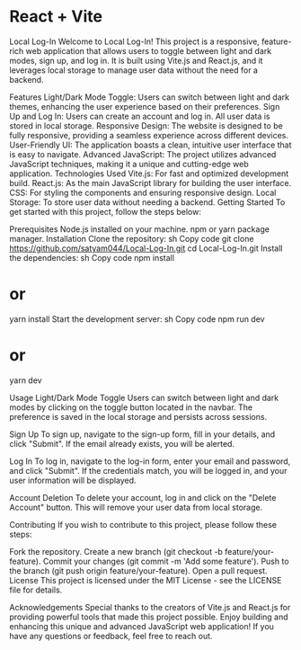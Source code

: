 # React + Vite

Local Log-In
Welcome to Local Log-In! This project is a responsive, feature-rich web application that allows users to toggle between light and dark modes, sign up, and log in. It is built using Vite.js and React.js, and it leverages local storage to manage user data without the need for a backend.

Features
Light/Dark Mode Toggle: Users can switch between light and dark themes, enhancing the user experience based on their preferences.
Sign Up and Log In: Users can create an account and log in. All user data is stored in local storage.
Responsive Design: The website is designed to be fully responsive, providing a seamless experience across different devices.
User-Friendly UI: The application boasts a clean, intuitive user interface that is easy to navigate.
Advanced JavaScript: The project utilizes advanced JavaScript techniques, making it a unique and cutting-edge web application.
Technologies Used
Vite.js: For fast and optimized development build.
React.js: As the main JavaScript library for building the user interface.
CSS: For styling the components and ensuring responsive design.
Local Storage: To store user data without needing a backend.
Getting Started
To get started with this project, follow the steps below:

Prerequisites
Node.js installed on your machine.
npm or yarn package manager.
Installation
Clone the repository:
sh
Copy code
git clone https://github.com/satyam044/Local-Log-In.git
cd Local-Log-In.git
Install the dependencies:
sh
Copy code
npm install
# or
yarn install
Start the development server:
sh
Copy code
npm run dev
# or
yarn dev

Usage
Light/Dark Mode Toggle
Users can switch between light and dark modes by clicking on the toggle button located in the navbar. The preference is saved in the local storage and persists across sessions.

Sign Up
To sign up, navigate to the sign-up form, fill in your details, and click "Submit". If the email already exists, you will be alerted.

Log In
To log in, navigate to the log-in form, enter your email and password, and click "Submit". If the credentials match, you will be logged in, and your user information will be displayed.

Account Deletion
To delete your account, log in and click on the "Delete Account" button. This will remove your user data from local storage.

Contributing
If you wish to contribute to this project, please follow these steps:

Fork the repository.
Create a new branch (git checkout -b feature/your-feature).
Commit your changes (git commit -m 'Add some feature').
Push to the branch (git push origin feature/your-feature).
Open a pull request.
License
This project is licensed under the MIT License - see the LICENSE file for details.

Acknowledgements
Special thanks to the creators of Vite.js and React.js for providing powerful tools that made this project possible.
Enjoy building and enhancing this unique and advanced JavaScript web application! If you have any questions or feedback, feel free to reach out.